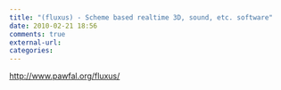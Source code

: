 ```yaml
---
title: "(fluxus) - Scheme based realtime 3D, sound, etc. software"
date: 2010-02-21 18:56
comments: true
external-url:
categories:
---
```

<http://www.pawfal.org/fluxus/>
